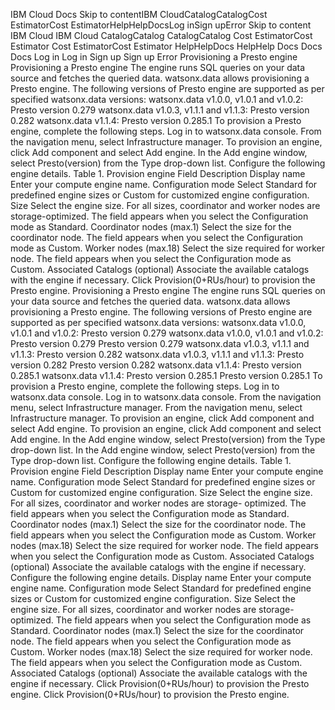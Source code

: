 ﻿IBM Cloud Docs Skip to contentIBM CloudCatalogCatalogCost EstimatorCost EstimatorHelpHelpDocsLog inSign upError Skip to content IBM Cloud IBM Cloud CatalogCatalog CatalogCatalog Cost EstimatorCost Estimator Cost EstimatorCost Estimator HelpHelpDocs HelpHelp Docs Docs Docs Log in Log in Sign up Sign up Error Provisioning a Presto engine Provisioning a Presto engine The engine runs SQL queries on your data source and fetches the queried data. watsonx.data allows provisioning a Presto engine. The following versions of Presto engine are supported as per specified watsonx.data versions: watsonx.data v1.0.0, v1.0.1 and v1.0.2: Presto version 0.279 watsonx.data v1.0.3, v1.1.1 and v1.1.3: Presto version 0.282 watsonx.data v1.1.4: Presto version 0.285.1 To provision a Presto engine, complete the following steps. Log in to watsonx.data console. From the navigation menu, select Infrastructure manager. To provision an engine, click Add component and select Add engine. In the Add engine window, select Presto(version) from the Type drop-down list. Configure the following engine details. Table 1. Provision engine Field Description Display name Enter your compute engine name. Configuration mode Select Standard for predefined engine sizes or Custom for customized engine configuration. Size Select the engine size. For all sizes, coordinator and worker nodes are storage-optimized. The field appears when you select the Configuration mode as Standard. Coordinator nodes (max.1) Select the size for the coordinator node. The field appears when you select the Configuration mode as Custom. Worker nodes (max.18) Select the size required for worker node. The field appears when you select the Configuration mode as Custom. Associated Catalogs (optional) Associate the available catalogs with the engine if necessary. Click Provision(0+RUs/hour) to provision the Presto engine. Provisioning a Presto engine The engine runs SQL queries on your data source and fetches the queried data. watsonx.data allows provisioning a Presto engine. The following versions of Presto engine are supported as per specified watsonx.data versions: watsonx.data v1.0.0, v1.0.1 and v1.0.2: Presto version 0.279 watsonx.data v1.0.0, v1.0.1 and v1.0.2: Presto version 0.279 Presto version 0.279 watsonx.data v1.0.3, v1.1.1 and v1.1.3: Presto version 0.282 watsonx.data v1.0.3, v1.1.1 and v1.1.3: Presto version 0.282 Presto version 0.282 watsonx.data v1.1.4: Presto version 0.285.1 watsonx.data v1.1.4: Presto version 0.285.1 Presto version 0.285.1 To provision a Presto engine, complete the following steps. Log in to watsonx.data console. Log in to watsonx.data console. From the navigation menu, select Infrastructure manager. From the navigation menu, select Infrastructure manager. To provision an engine, click Add component and select Add engine. To provision an engine, click Add component and select Add engine. In the Add engine window, select Presto(version) from the Type drop-down list. In the Add engine window, select Presto(version) from the Type drop-down list. Configure the following engine details. Table 1. Provision engine Field Description Display name Enter your compute engine name. Configuration mode Select Standard for predefined engine sizes or Custom for customized engine configuration. Size Select the engine size. For all sizes, coordinator and worker nodes are storage- optimized. The field appears when you select the Configuration mode as Standard. Coordinator nodes (max.1) Select the size for the coordinator node. The field appears when you select the Configuration mode as Custom. Worker nodes (max.18) Select the size required for worker node. The field appears when you select the Configuration mode as Custom. Associated Catalogs (optional) Associate the available catalogs with the engine if necessary. Configure the following engine details. Display name Enter your compute engine name. Configuration mode Select Standard for predefined engine sizes or Custom for customized engine configuration. Size Select the engine size. For all sizes, coordinator and worker nodes are storage-optimized. The field appears when you select the Configuration mode as Standard. Coordinator nodes (max.1) Select the size for the coordinator node. The field appears when you select the Configuration mode as Custom. Worker nodes (max.18) Select the size required for worker node. The field appears when you select the Configuration mode as Custom. Associated Catalogs (optional) Associate the available catalogs with the engine if necessary. Click Provision(0+RUs/hour) to provision the Presto engine. Click Provision(0+RUs/hour) to provision the Presto engine.
